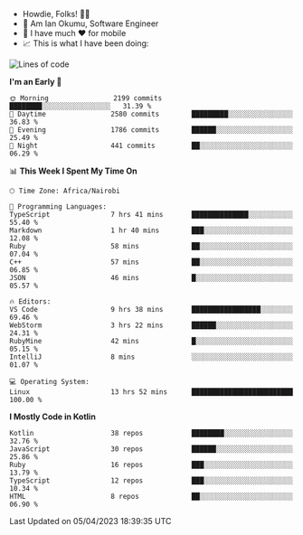 
* Howdie, Folks! 👋🤓
* 🤪 Am Ian Okumu, Software Engineer
* 📱 I have much ❤️ for mobile
* 📈 This is what I have been doing:
  
<!-- <a href="https://otsembo.github.io/OtsemboPortfolio/" style="margin-right:.5%; margin-top=.5%;">
  <img align="center" src="https://github-readme-stats.vercel.app/api/top-langs/?username=otsembo&layout=compact" />
</a> -->

<!--START_SECTION:waka-->
![Lines of code](https://img.shields.io/badge/From%20Hello%20World%20I%27ve%20Written-5.7%20million%20lines%20of%20code-blue)

**I'm an Early 🐤** 

```text
🌞 Morning                2199 commits        ████████░░░░░░░░░░░░░░░░░   31.39 % 
🌆 Daytime                2580 commits        █████████░░░░░░░░░░░░░░░░   36.83 % 
🌃 Evening                1786 commits        ██████░░░░░░░░░░░░░░░░░░░   25.49 % 
🌙 Night                  441 commits         ██░░░░░░░░░░░░░░░░░░░░░░░   06.29 % 
```


📊 **This Week I Spent My Time On** 

```text
🕑︎ Time Zone: Africa/Nairobi

💬 Programming Languages: 
TypeScript               7 hrs 41 mins       ██████████████░░░░░░░░░░░   55.40 % 
Markdown                 1 hr 40 mins        ███░░░░░░░░░░░░░░░░░░░░░░   12.08 % 
Ruby                     58 mins             ██░░░░░░░░░░░░░░░░░░░░░░░   07.04 % 
C++                      57 mins             ██░░░░░░░░░░░░░░░░░░░░░░░   06.85 % 
JSON                     46 mins             █░░░░░░░░░░░░░░░░░░░░░░░░   05.57 % 

🔥 Editors: 
VS Code                  9 hrs 38 mins       █████████████████░░░░░░░░   69.46 % 
WebStorm                 3 hrs 22 mins       ██████░░░░░░░░░░░░░░░░░░░   24.31 % 
RubyMine                 42 mins             █░░░░░░░░░░░░░░░░░░░░░░░░   05.15 % 
IntelliJ                 8 mins              ░░░░░░░░░░░░░░░░░░░░░░░░░   01.07 % 

💻 Operating System: 
Linux                    13 hrs 52 mins      █████████████████████████   100.00 % 
```

**I Mostly Code in Kotlin** 

```text
Kotlin                   38 repos            ████████░░░░░░░░░░░░░░░░░   32.76 % 
JavaScript               30 repos            ██████░░░░░░░░░░░░░░░░░░░   25.86 % 
Ruby                     16 repos            ███░░░░░░░░░░░░░░░░░░░░░░   13.79 % 
TypeScript               12 repos            ███░░░░░░░░░░░░░░░░░░░░░░   10.34 % 
HTML                     8 repos             ██░░░░░░░░░░░░░░░░░░░░░░░   06.90 % 
```




 Last Updated on 05/04/2023 18:39:35 UTC
<!--END_SECTION:waka-->

<br />
<br />
<br />
<br />
<br />
  
  </div>
<!---
otsembo/otsembo is a ✨ special ✨ repository because its `README.md` (this file) appears on your GitHub profile.
You can click the Preview link to take a look at your changes.
--->
